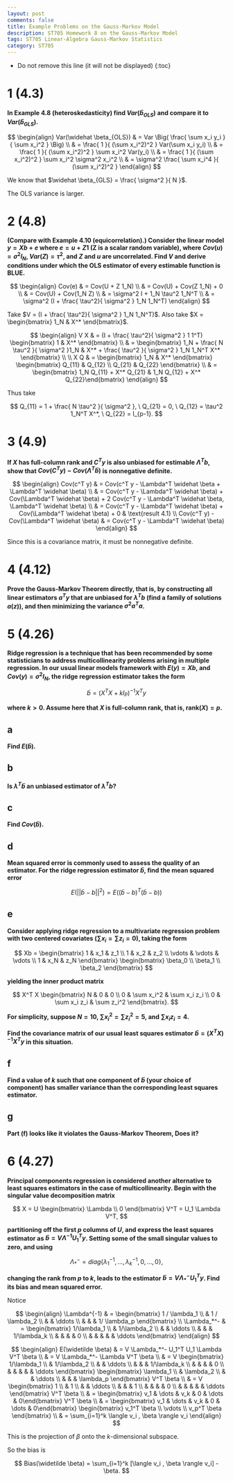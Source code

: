 ```yaml
---
layout: post
comments: false
title: Example Problems on the Gauss-Markov Model
description: ST705 Homework 8 on the Gauss-Markov Model
tags: ST705 Linear-Algebra Gauss-Markov Statistics
category: ST705
---
```


* Do not remove this line (it will not be displayed)
{:toc}

# 1 (4.3)
**In Example 4.8 (heteroskedasticity) find $Var(\widehat b_{OLS})$ and compare it to $Var(\widehat b_{GLS})$.**

$$
	\begin{align}
		Var(\widehat  \beta_{OLS}) & = Var \Big( \frac{ \sum x_i y_i }{ \sum x_i^2 } \Big) \\
			& = \frac{ 1 }{ (\sum x_i^2)^2 } Var(\sum x_i y_i) \\
			& = \frac{ 1 }{ (\sum x_i^2)^2 } \sum x_i^2 Var(y_i) \\
			& = \frac{ 1 }{ (\sum x_i^2)^2 }  \sum x_i^2 \sigma^2 x_i^2 \\
			& = \sigma^2 \frac{ \sum x_i^4 }{ (\sum x_i^2)^2 } 
	\end{align}
$$


We know that $\widehat \beta_{GLS} = \frac{ \sigma^2 }{ N }$. 


The OLS variance is larger.


# 2 (4.8)
**(Compare with Example 4.10 (equicorrelation).) Consider the linear model $y = Xb + e$ where $e = u + Z 1$ (Z is a scalar random variable), where $Cov(u) = \sigma^2 I_N$, $Var(Z) = \tau^2$, and $Z$ and $u$ are uncorrelated. Find $V$ and derive conditions under which the OLS estimator of every estimable function is BLUE.**

$$
	\begin{align}
		Cov(e) & = Cov(U + Z 1_N) \\
			& = Cov(U) + Cov(Z 1_N) + 0 \\
			& = Cov(U) + Cov(1_N Z) \\
			& = \sigma^2 I + 1_N \tau^2 1_N^T \\
			& = \sigma^2 (I + \frac{ \tau^2}{ \sigma^2 } 1_N 1_N^T)
	\end{align}
$$

Take $V = (I + \frac{ \tau^2}{ \sigma^2 } 1_N 1_N^T)$. Also take $X = \begin{bmatrix} 1_N & X^* \end{bmatrix}$.

$$
	\begin{align}
		V X & = (I + \frac{ \tau^2}{ \sigma^2 } 1 1^T) \begin{bmatrix} 1 & X^* \end{bmatrix} \\
			& = \begin{bmatrix} 1_N + \frac{ N \tau^2 }{ \sigma^2 }1_N & X^* + \frac{ \tau^2 }{ \sigma^2 } 1_N 1_N^T X^* \end{bmatrix} \\ \\
		X Q & = \begin{bmatrix} 1_N & X^* \end{bmatrix} 
			\begin{bmatrix}
				Q_{11} & Q_{12} \\
				Q_{21} & Q_{22}
			\end{bmatrix} \\
			& = \begin{bmatrix} 1_N Q_{11} + X^* Q_{21} & 1_N Q_{12} + X^* Q_{22}\end{bmatrix}
	\end{align}
$$

Thus take 

$$
Q_{11} = 1 + \frac{ N \tau^2 }{ \sigma^2 }, \ Q_{21} = 0, \ Q_{12} = \tau^2 1_N^T X^*, \ Q_{22} = I_{p-1}.
$$


# 3 (4.9)
**If $X$ has full-column rank and $C^T y$ is also unbiased for estimable $\Lambda^T b$, show that $Cov(C^T y) - Cov(\Lambda^T \widehat b)$ is nonnegative definite.**

$$
	\begin{align}
		Cov(c^T y) & = Cov(c^T y - \Lambda^T \widehat \beta + \Lambda^T \widehat \beta) \\
			& = Cov(c^T y - \Lambda^T \widehat \beta) + Cov(\Lambda^T \widehat \beta) + 2 Cov(c^T y - \Lambda^T \widehat \beta, \Lambda^T \widehat \beta) \\
			& = Cov(c^T y - \Lambda^T \widehat \beta) + Cov(\Lambda^T \widehat \beta) + 0 & \text{result 4.1} \\
		Cov(c^T y) - Cov(\Lambda^T \widehat \beta) & = Cov(c^T y - \Lambda^T \widehat \beta) 
	\end{align}
$$

Since this is a covariance matrix, it must be nonnegative definite.

# 4 (4.12)
**Prove the Gauss-Markov Theorem directly, that is, by constructing all linear estimators $a^T y$ that are unbiased for $\lambda^T b$ (find a family of solutions $a(z)$), and then minimizing the variance $\sigma^2 a^T a$.**




# 5 (4.26)
**Ridge regression is a technique that has been recommended by some statisticians to address multicollinearity problems arising in multiple regression. In our usual linear models framework with $E(y) = X b$, and $Cov(y) = \sigma^2 I_N$, the ridge regression estimator takes the form**

$$
\widetilde b = (X^T X + k I_P)^{-1} X^T y
$$

**where $k>0$. Assume here that $X$ is full-column rank, that is, $\text{rank}( X ) = p$.**

## a
**Find $E(\widetilde b)$.**




## b
**Is $\lambda^T \widetilde b$ an unbiased estimator of $\lambda^T b$?**



## c
**Find $Cov(\widetilde b)$.**



## d
**Mean squared error is commonly used to assess the quality of an estimator. For the ridge regression estimator $\widetilde  b$, find the mean squared error**

$$
E\Big(||\widetilde b - b ||^2\Big) = E\Big( (\widetilde  b - b)^T(\widetilde b - b) \Big)
$$




## e
**Consider applying ridge regression to a multivariate regression problem with two centered covariates ($\sum x_i = \sum z_i = 0$), taking the form**


$$
Xb = 
\begin{bmatrix}
	1 & x_1 & z_1 \\
	1 & x_2 & z_2 \\
	\vdots & \vdots & \vdots \\
	1 & x_N & z_N
\end{bmatrix}
\begin{bmatrix}
	\beta_0 \\
	\beta_1 \\
	\beta_2
\end{bmatrix}
$$


**yielding the inner product matrix**


$$
X^T X
\begin{bmatrix}
	N & 0 & 0 \\
	0 & \sum x_i^2 & \sum x_i z_i \\
	0 & \sum x_i z_i & \sum z_i^2
\end{bmatrix}.
$$


**For simplicity, suppose $N = 10$, $\sum x_i^2 = \sum z_i^2 = 5$, and $\sum x_i z_i = 4$.**



**Find the covariance matrix of our usual least squares estimator $\widehat b = (X^T X)^{-1} X^T y$ in this situation.**




## f
**Find a value of $k$ such that one component of $\widetilde  b$ (your choice of component) has smaller variance than the corresponding least squares estimator.**




## g
**Part (f) looks like it violates the Gauss-Markov Theorem, Does it?**



# 6 (4.27)
**Principal components regression is considered another alternative to least squares estimators in the case of multicollinearity. Begin with the singular value decomposition matrix**

$$
X = U
\begin{bmatrix}
	\Lambda \\
	0
\end{bmatrix}
V^T = 
U_1 \Lambda V^T,
$$

**partitioning off the first $p$ columns of $U$, and express the least squares estimator as $\widehat b = V \Lambda^{-1} U_1^T y$.
Setting some of the small singular values to zero, and using**

$$
\Lambda_*^- = diag\{\lambda_1^{-1}, \dots , \lambda_k^{-1}, 0, \dots , 0\},
$$ 

**changing the rank from $p$ to $k$, leads to the estimator $\widetilde b = V \Lambda_*^- U_1^T y$. Find its bias and mean squared error.**

Notice

$$
\begin{align}
	\Lambda^{-1} & = \begin{bmatrix}
			1 / \lambda_1  \\
			& 1 / \lambda_2 \\
			& & \ddots \\
			& & & 1/ \lambda_p
		\end{bmatrix} \\
	\Lambda_*^- & = \begin{bmatrix}
			1/\lambda_1  \\
			& 1/\lambda_2 \\
			& & \ddots \\
			& & & 1/\lambda_k \\
			& & & & 0 \\
			& & & & & \ddots
		\end{bmatrix}
\end{align}
$$


$$
\begin{align}
E(\widetilde \beta) & = V \Lambda_*^- U_1^T U_1 \Lambda V^T \beta \\
	& = V \Lambda_*^- \Lambda V^T \beta \\
	& = V  
		\begin{bmatrix}
			1/\lambda_1  \\
			& 1/\lambda_2 \\
			& & \ddots \\
			& & & 1/\lambda_k \\
			& & & & 0 \\
			& & & & & \ddots
		\end{bmatrix}
		\begin{bmatrix}
			\lambda_1  \\
			& \lambda_2 \\
			& & \ddots \\
			& & & \lambda_p
		\end{bmatrix}
		V^T \beta \\
	& = V 
		\begin{bmatrix}
			1 \\
			& 1 \\
			& & \ddots \\
			& & & 1 \\
			& & & & 0 \\
			& & & & & \ddots
		\end{bmatrix}
		V^T \beta \\
	& = \begin{bmatrix} v_1 & \dots & v_k & 0 & \dots & 0\end{bmatrix} V^T \beta \\
	& = \begin{bmatrix} v_1 & \dots & v_k & 0 & \dots & 0\end{bmatrix}
		\begin{bmatrix}
				v_1^T \beta \\
				\vdots \\
				v_p^T \beta
			\end{bmatrix} \\
		& = \sum_{i=1}^k \langle v_i , \beta \rangle v_i
\end{align}
$$

This is the projection of $\beta$ onto the $k$-dimensional subspace.

So the bias is 

$$
Bias(\widetilde \beta) = \sum_{i=1}^k [\langle v_i , \beta \rangle v_i] - \beta.
$$